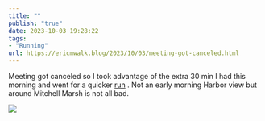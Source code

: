 ```yaml
---
title: ""
publish: "true"
date: 2023-10-03 19:28:22
tags:
- "Running"
url: https://ericmwalk.blog/2023/10/03/meeting-got-canceled.html
---
```

Meeting got canceled so I took advantage of the extra 30 min I had this morning and went for a quicker [run](https://strava.com/activities/9968942984) . Not an early morning Harbor view but around Mitchell Marsh is not all bad.

![](https://ericmwalk.blog/uploads/2023/b5a6a15d-350c-4a66-93da-786951d9bfa1.jpg)